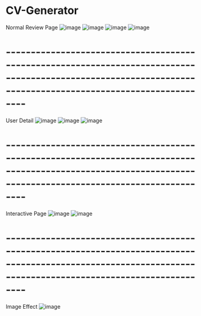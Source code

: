 # CV-Generator

Normal Review Page
![image](https://user-images.githubusercontent.com/102310770/212890501-85df09ab-cbe6-430c-a42e-d6d1516b3e3c.png)
![image](https://user-images.githubusercontent.com/102310770/212890607-f385a890-8a72-4569-abf5-33a5b3d1818b.png)
![image](https://user-images.githubusercontent.com/102310770/212891951-6ab8d125-b0d0-4d3d-ab43-27c6664ca669.png)
![image](https://user-images.githubusercontent.com/102310770/212892121-e0e21837-f531-4585-8f15-8b7fc6ad0f81.png)
# ------------------------------------------------------------------------------------------------------------------------------------------------------------

User Detail
![image](https://user-images.githubusercontent.com/102310770/212890374-e6fd917a-b4a5-4e96-a6fa-5ad3fdfdd87b.png)
![image](https://user-images.githubusercontent.com/102310770/212891019-8738eca9-4898-4108-8fb1-9d7b647a2b7a.png)
![image](https://user-images.githubusercontent.com/102310770/212891105-bfea830e-55fb-45ea-b537-2c1cb02ecde7.png)
# ------------------------------------------------------------------------------------------------------------------------------------------------------------


Interactive Page
![image](https://user-images.githubusercontent.com/102310770/212890893-4f99b6ee-092a-426e-b405-ed7c57d37ea4.png)
![image](https://user-images.githubusercontent.com/102310770/212891478-a430a5ba-289a-4910-959f-a6a2460a36e8.png)
# ------------------------------------------------------------------------------------------------------------------------------------------------------------

Image Effect
![image](https://user-images.githubusercontent.com/102310770/212891840-bbfa66ec-ab98-4e39-8c0b-46cf66312701.png)


